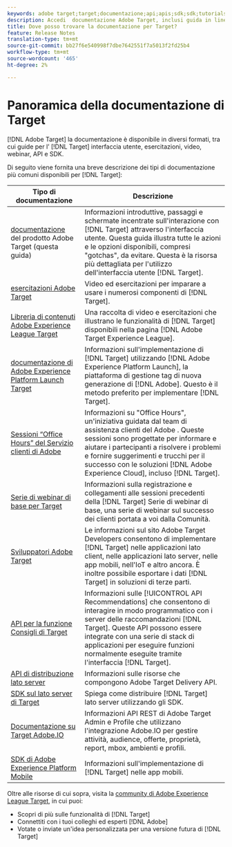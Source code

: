 ```yaml
---
keywords: adobe target;target;documentazione;api;apis;sdk;sdk;tutorials;doc;documentation
description: Accedi  documentazione Adobe Target, inclusi guida in linea, esercitazioni, video e documentazione per gli sviluppatori (SDK, API e librerie JavaScript).
title: Dove posso trovare la documentazione per Target?
feature: Release Notes
translation-type: tm+mt
source-git-commit: bb27f6e540998f7dbe7642551f7a5013f2fd25b4
workflow-type: tm+mt
source-wordcount: '465'
ht-degree: 2%

---
```



# Panoramica della documentazione di Target

[!DNL Adobe Target] la documentazione è disponibile in diversi formati, tra cui guide per l’ [!DNL Target] interfaccia utente, esercitazioni, video, webinar, API e SDK.

Di seguito viene fornita una breve descrizione dei tipi di documentazione più comuni disponibili per [!DNL Target]:

| Tipo di documentazione | Descrizione |
| --- | --- |
| [ documentazione](/help/target-home.md)<br> del prodotto Adobe Target (questa guida) | Informazioni introduttive, passaggi e schermate incentrate sull&#39;interazione con [!DNL Target] attraverso l&#39;interfaccia utente. Questa guida illustra tutte le azioni e le opzioni disponibili, compresi &quot;gotchas&quot;, da evitare. Questa è la risorsa più dettagliata per l&#39;utilizzo dell&#39;interfaccia utente [!DNL Target]. |
| [ esercitazioni Adobe Target](https://experienceleague.adobe.com/docs/target-learn/tutorials/overview.html) | Video ed esercitazioni per imparare a usare i numerosi componenti di [!DNL Target]. |
| [Libreria di contenuti  Adobe Experience League Target](https://guided.adobe.com/#recommended/solutions/target) | Una raccolta di video e esercitazioni che illustrano le funzionalità di [!DNL Target] disponibili nella pagina [!DNL Adobe Target Experience League]. |
| [ documentazione di Adobe Experience Platform Launch Target](/help/c-implementing-target/c-implementing-target-for-client-side-web/how-to-deployatjs/cmp-implementing-target-using-adobe-launch.md) | Informazioni sull&#39;implementazione di [!DNL Target] utilizzando [!DNL Adobe Experience Platform Launch], la piattaforma di gestione tag di nuova generazione di [!DNL Adobe]. Questo è il metodo preferito per implementare [!DNL Target]. |
| [Sessioni “Office Hours” del Servizio clienti di Adobe](/help/cmp-resources-and-contact-information.md#concept_58EA30379D3B48C4848BA2A8C464A5B7) | Informazioni su &quot;Office Hours&quot;, un&#39;iniziativa guidata dal team di assistenza clienti del Adobe . Queste sessioni sono progettate per informare e aiutare i partecipanti a risolvere i problemi e fornire suggerimenti e trucchi per il successo con le soluzioni [!DNL Adobe Experience Cloud], incluso [!DNL Target]. |
| [Serie di webinar di base per Target](https://landing.adobe.com/acs/2018/na/adobe-target/registration.html) | Informazioni sulla registrazione e collegamenti alle sessioni precedenti della [!DNL Target] Serie di webinar di base, una serie di webinar sul successo dei clienti portata a voi dalla Comunità. |
| [Sviluppatori  Adobe Target](http://developers.adobetarget.com/) | Le informazioni sul  sito Adobe Target Developers consentono di implementare [!DNL Target] nelle applicazioni lato client, nelle applicazioni lato server, nelle app mobili, nell&#39;IoT e altro ancora. È inoltre possibile esportare i dati [!DNL Target] in soluzioni di terze parti. |
| [API per la funzione Consigli di Target](https://developers.adobetarget.com/api/recommendations/) | Informazioni sulle [!UICONTROL API Recommendations] che consentono di interagire in modo programmatico con i server delle raccomandazioni [!DNL Target]. Queste API possono essere integrate con una serie di stack di applicazioni per eseguire funzioni normalmente eseguite tramite l&#39;interfaccia [!DNL Target]. |
| [API di distribuzione lato server](https://developers.adobetarget.com/api/delivery-api/) | Informazioni sulle risorse che compongono  Adobe Target Delivery API. |
| [SDK sul lato server di Target](https://adobetarget-sdks.gitbook.io/docs/) | Spiega come distribuire [!DNL Target] lato server utilizzando gli SDK. |
| [Documentazione su Target  Adobe.IO](http://developers.adobetarget.com/api/#introduction) | Informazioni  API REST di Adobe Target Admin e Profile che utilizzano l&#39;integrazione  Adobe.IO per gestire attività, audience, offerte, proprietà, report, mbox, ambienti e profili. |
| [SDK di Adobe Experience Platform Mobile](https://aep-sdks.gitbook.io/docs/using-mobile-extensions/adobe-target) | Informazioni sull&#39;implementazione di [!DNL Target] nelle app mobili. |

Oltre alle risorse di cui sopra, visita la [ community di Adobe Experience League Target](https://experienceleaguecommunities.adobe.com/t5/adobe-target/ct-p/adobe-target-community), in cui puoi:

* Scopri di più sulle funzionalità di [!DNL Target]
* Connettiti con i tuoi colleghi ed esperti [!DNL Adobe]
* Votate o inviate un&#39;idea personalizzata per una versione futura di [!DNL Target]